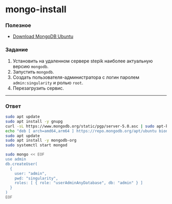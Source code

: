 # mongo-install

### Полезное

- [Download MongoDB Ubuntu](https://www.mongodb.com/docs/manual/tutorial/install-mongodb-on-ubuntu/)

### Задание

1. Установить на удаленном сервере stepik наиболее актуальную версию `mongodb`.
2. Запустить `mongodb`.
3. Создать пользователя-администратора с логин паролем `admin:singularity` и ролью `root`.
4. Перезагрузить сервис.

---

### Ответ

```bash
sudo apt update
sudo apt install -y gnupg
curl -sL https://www.mongodb.org/static/pgp/server-5.0.asc | sudo apt-key add -
echo "deb [ arch=amd64,arm64 ] https://repo.mongodb.org/apt/ubuntu bionic/mongodb-org/5.0 multiverse" | sudo tee /etc/apt/sources.list.d/mongodb-org-5.0.list
sudo apt update
sudo apt install -y mongodb-org
sudo systemctl start mongod

sudo mongo << EOF
use admin
db.createUser(
  {
    user: "admin",
    pwd: "singularity",
    roles: [ { role: "userAdminAnyDatabase", db: "admin" } ]
  }
)
EOF
```
